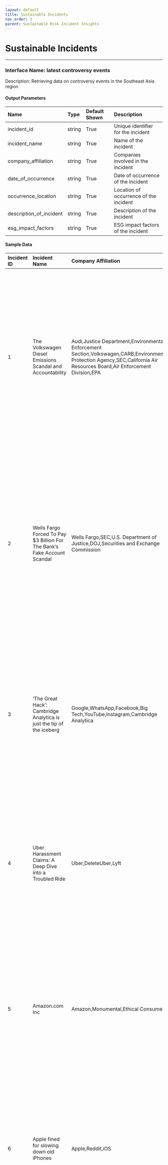 ```yaml
---
layout: default
title: Sustainable Incidents
nav_order: 1
parent: Sustainable Risk Incident Insights
---
```



# Sustainable Incidents
---

### Interface Name: latest controversy events
Description: Retrieving data on controversy events in the Southeast Asia region

#### Output Parameters

|Name|Type|Default Shown| Description|
|:---|:---|:---|:---|
|incident_id|string|True|Unique identifier for the incident|
|incident_name|string|True|Name of the incident|
|company_affiliation|string|True|Companies involved in the incident|
|date_of_occurrence|string|True|Date of occurrence of the incident|
|occurrence_location|string|True|Location of occurrence of the incident|
|description_of_incident|string|True|Description of the incident|
|esg_impact_factors|string|True|ESG impact factors of the incident|

#### Sample Data

| Incident ID | <span style="width:100px">Incident Name</span> | Company Affiliation | Date of Occurrence | Occurrence Location | <span style="width:150px"> Description of Incident </span> | ESG Impact Factors  |
|:---|:---|:---|:---|:---|:---|:---|
|1|The Volkswagen Diesel Emissions Scandal and Accountability|Audi,Justice Department,Environmental Enforcement Section,Volkswagen,CARB,Environmental Protection Agency,SEC,California Air Resources Board,Air Enforcement Division,EPA| July, 2019 |United States,Germany|Volkswagen engaged in a massive fraud with dire consequences for the company and its stakeholders alike. Its corporate culture facilitated both the conception and perpetuation of the charade. It remains an open question, however, whether Volkswagen’s auditors and lawyers might have missed opportunities to prevent the scandal.|Bribery & Fraud|
|2|Wells Fargo Forced To Pay $3 Billion For The Bank’s Fake Account Scandal|Wells Fargo,SEC,U.S. Department of Justice,DOJ,Securities and Exchange Commission| May 23, 2020 |United States,U.S.,Western District of North Carolina|Wells Fargo, the fourth largest bank in the United States, agreed on Friday to pay $3 billion to settle its long-running civil and criminal probes. The San Francisco-based bank announced that it will pay the substantial financial penalty to both the U.S. Department of Justice and the Securities and Exchange Commission. Roughly $500 million of the fine will be allocated to the SEC.|Impact on Local Communities|
|3|‘The Great Hack’: Cambridge Analytica is just the tip of the iceberg|Google,WhatsApp,Facebook,Big Tech,YouTube,Instagram,Cambridge Analytica| Aug 16, 2021 |China,US|Facebook and Google have amassed data vaults with an unprecedented volume of information on human beings. Cambridge Analytica bragged that it had up to 5000 data points on every US voter. Mass corporate surveillance on such a scale threatens the essence of the right to privacy.|Civil Liberties,Privacy & Data Security,Human Rights Concerns,Controversial Investments|
|4|Uber Harassment Claims: A Deep Dive into a Troubled Ride|Uber,DeleteUber,Lyft| Sep 23, 2023 |Kherkher Garcia|In 2022, a group of more than 500 women filed a lawsuit against Uber alleging that they were sexually assaulted by their Uber drivers. An attorney can play a crucial role in helping individuals who have experienced harassment claims at Uber. Navigating the legal aspects of harassment claims can be complex.|Controversial Event|
|5|Amazon.com Inc|Amazon,Monumental,Ethical Consumer|  |Amazon,UK|Amazon is known for its shameless tax avoidance, workers’ rights abuses and environmental impacts. The company has been the subject of an Ethical Consumer global boycott call since 2012. We’ve summarised the key ethical issues to consider when it comes to Amazon.|Energy & Climate Change,Biodiversity & Land Use,Impact on Local Communities,Controversial Investments|
|6|Apple fined for slowing down old iPhones|Apple,Reddit,iOS| February 7, 2020 |France|France's competition and fraud watchdog said consumers were not warned. Apple said in a statement that it had resolved the issue with the watchdog. Many customers had long suspected that Apple slowed down older iPhones to encourage people to upgrade.|Impact on Local Communities,Controversial Investments|
|7|Judge: Pain and terror felt by passengers before Boeing Max crashed can be considered|Boeing| May 31, 2023 |Chicago,U.S.,Illinois,Ethiopia|Families of passengers who died in the crash of a Boeing 737 Max in Ethiopia can seek damages for the pain and terror suffered by victims in the minutes before the plane flew nose-down into the ground. The ruling is a setback for Boeing, which had argued that evidence about the victims' suffering would be speculative.|Impact on Local Communities,Controversial Investments|
|8|Explainer: Goldman Sachs and its role in the multi-billion dollar 1MDB scandal|UMNO,DoJ,GS.N,1Malaysia Development Bhd,Goldman Sachs Group,U.S. Department of Justice,United Malays National Organisation,Goldman,1MDB,Reuters| October 12, 2023 |Malaysia,Hollywood,Beijing,U.S.,United States,.S.,China,KUALA LUMPUR|Malaysian and U.S. authorities say $4.5 billion was stolen from the now-defunct Malaysian fund 1Malaysia Development Bhd (1MDB) Goldman Sachs Group has sued Malaysia in a British arbitration court, as tensions escalate over a settlement agreement.|Controversial Investments,Bribery & Fraud|
|9|Exxon minimized climate change internally after conceding that fossil fuels cause it|The Wall Street Journal,Corporate Research on Greenhouse,Journal,Ex,Exxon,Center for Climate Integrity,R&D,ExxonMobil| September 15, 2023 |New York|Exxon raised doubts internally about the dangers of climate change, a report says. The Wall Street Journal cites internal company documents that were part of a lawsuit. Exxon, along with other oil and gas companies, is a defendant in multiple lawsuits.|Energy & Climate Change,Impact on Local Communities,Controversial Investments,Governance Structures|
|10|Nike Sweatshop Scandal|Nike|  |Taiwan,Vietnam,Barcelona,Indonesia,Japan,China,South Korea|Nike was accused of using sweatshops to make activewear and shoes. The company eventually took measures to improve the working conditions of employees in its factories. This has allowed it to regain public trust and become a leading brand in the sportswear sector.|Anticompetitive Practices,Governance Structures,Customer Relations,Collective Bargaining & Unions,Civil Liberties,Impact on Local Communities,Health & Safety,Human Rights Concerns,Product Safety & Quality,Labor Management Relations,Supply Chain Management,Child Labor,Supply Chain Labor Standards,Marketing & Advertising|











